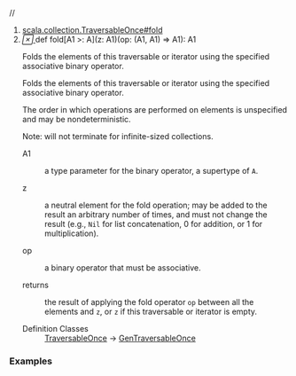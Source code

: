 //
<ol>
<li><a href="https://www.scala-lang.org/api/2.12.3/scala/collection/mutable/ArrayBuffer.html#fold[A1>:A](z:A1)(op:(A1,A1)=>A1):A1">scala.collection.TraversableOnce#fold</a></li>
<li name="scala.collection.TraversableOnce#fold" visbl="pub" class="indented0 " data-isabs="false" fullcomment="yes" group="Ungrouped"> <a id="fold[A1>:A](z:A1)(op:(A1,A1)=>A1):A1"></a><a id="fold[A1>:A](A1)((A1,A1)⇒A1):A1"></a> <span class="permalink"> <a href="../../../scala/collection/mutable/ArrayBuffer.html#fold[A1>:A](z:A1)(op:(A1,A1)=>A1):A1" title="Permalink"> <i class="material-icons"></i> </a> </span> <span class="modifier_kind"> <span class="modifier"></span> <span class="kind">def</span> </span> <span class="symbol"> <span class="name">fold</span><span class="tparams">[<span name="A1">A1 &gt;: <span class="extype" name="scala.collection.mutable.ArrayBuffer.A">A</span></span>]</span><span class="params">(<span name="z">z: <span class="extype" name="scala.collection.TraversableOnce.fold.A1">A1</span></span>)</span><span class="params">(<span name="op">op: (<span class="extype" name="scala.collection.TraversableOnce.fold.A1">A1</span>, <span class="extype" name="scala.collection.TraversableOnce.fold.A1">A1</span>) ⇒ <span class="extype" name="scala.collection.TraversableOnce.fold.A1">A1</span></span>)</span><span class="result">: <span class="extype" name="scala.collection.TraversableOnce.fold.A1">A1</span></span> </span> <p class="shortcomment cmt">Folds the elements of this traversable or iterator using the specified associative binary operator.</p>
 <div class="fullcomment">
  <div class="comment cmt">
   <p>Folds the elements of this traversable or iterator using the specified associative binary operator.</p>
   <p> The order in which operations are performed on elements is unspecified and may be nondeterministic.</p>
   <p> Note: will not terminate for infinite-sized collections. </p>
  </div>
  <dl class="paramcmts block">
   <dt class="tparam">
    A1
   </dt>
   <dd class="cmt">
    <p>a type parameter for the binary operator, a supertype of <code>A</code>.</p>
   </dd>
   <dt class="param">
    z
   </dt>
   <dd class="cmt">
    <p>a neutral element for the fold operation; may be added to the result an arbitrary number of times, and must not change the result (e.g., <code>Nil</code> for list concatenation, 0 for addition, or 1 for multiplication).</p>
   </dd>
   <dt class="param">
    op
   </dt>
   <dd class="cmt">
    <p>a binary operator that must be associative.</p>
   </dd>
   <dt>
    returns
   </dt>
   <dd class="cmt">
    <p>the result of applying the fold operator <code>op</code> between all the elements and <code>z</code>, or <code>z</code> if this traversable or iterator is empty.</p>
   </dd>
  </dl>
  <dl class="attributes block"> 
   <dt>
    Definition Classes
   </dt>
   <dd>
    <a href="../TraversableOnce.html" class="extype" name="scala.collection.TraversableOnce">TraversableOnce</a> → 
    <a href="../GenTraversableOnce.html" class="extype" name="scala.collection.GenTraversableOnce">GenTraversableOnce</a>
   </dd>
  </dl>
 </div> </li>
        </ol>


### Examples















